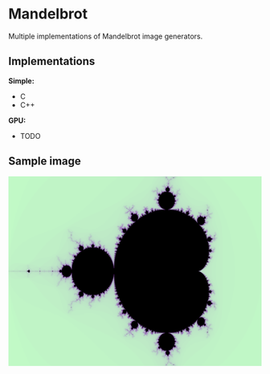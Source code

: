# Mandelbrot
Multiple implementations of Mandelbrot image generators.

## Implementations

**Simple:**
- C
- C++

**GPU:**
- TODO

## Sample image
![Mandelbrot Set](https://github.com/NHollmann/Mandelbrot/blob/master/mandelbrot.png)

